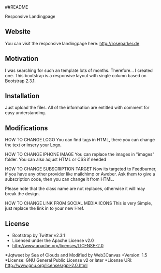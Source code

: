 ##README

Responsive Landingpage

## Website

You can visit the responsive landingpage here: http://roseparker.de

## Motivation

I was searching for such an template lots of months. Therefore... I created one. This bootstrap is a responsive layout with single column based on Bootstrap 2.3.1.

## Installation

Just upload the files. All of the information are entitled with comment for easy understanding. 

## Modifications

HOW TO CHANGE LOGO
You can find tags in HTML, there you can change the text or insery your Logo.

HOW TO CHANGE IPHONE IMAGE
You can replace the images in "images" folder. You can also adjust HTML or CSS if needed

HOW TO CHANGE SUBSCRIPTION TARGET
Now its targeted to Feedburner, if you have any other provider like mailchimp or Aweber. Ask them to give a subscription code, then you can change it from HTML. 

Please note that the class name are not replaces, otherwise it will may break the design.

HOW TO CHANGE LINK FROM SOCIAL MEDIA ICONS
This is very Simple, just replace the link in to your new Href.

## License

 * Bootstrap by Twitter v2.3.1
 * Licensed under the Apache License v2.0
 * http://www.apache.org/licenses/LICENSE-2.0

 *Jqtweet by Sea of Clouds and Modified by Web3Canvas
 *Version: 1.5
 *License: GNU General Public License v2 or later
 *License URI: http://www.gnu.org/licenses/gpl-2.0.html